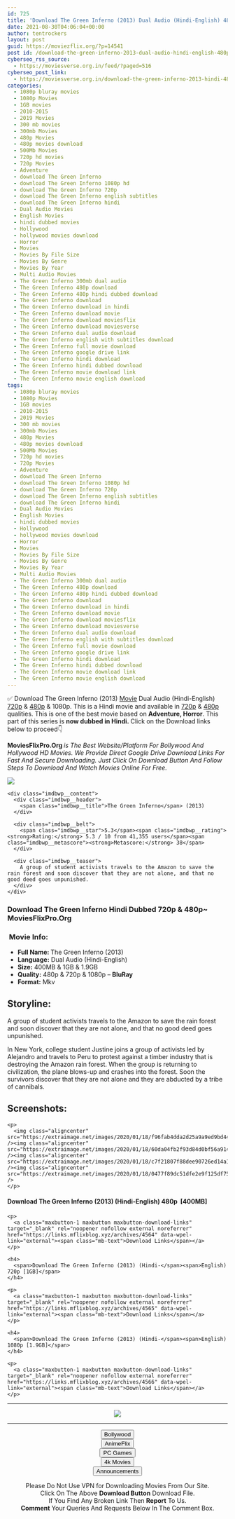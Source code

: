 ```yaml
---
id: 725
title: 'Download The Green Inferno (2013) Dual Audio (Hindi-English) 480p [400MB] || 720p [1GB] || 1080p [1.9GB]'
date: 2021-08-30T04:06:04+00:00
author: tentrockers
layout: post
guid: https://moviezflix.org/?p=14541
post id: /download-the-green-inferno-2013-dual-audio-hindi-english-480p-400mb-720p-1gb-1080p-1-9gb/
cyberseo_rss_source:
  - https://moviesverse.org.in/feed/?paged=516
cyberseo_post_link:
  - https://moviesverse.org.in/download-the-green-inferno-2013-hindi-480p-720p-1080p/
categories:
  - 1080p bluray movies
  - 1080p Movies
  - 1GB movies
  - 2010-2015
  - 2019 Movies
  - 300 mb movies
  - 300mb Movies
  - 480p Movies
  - 480p movies download
  - 500Mb Movies
  - 720p hd movies
  - 720p Movies
  - Adventure
  - download The Green Inferno
  - download The Green Inferno 1080p hd
  - download The Green Inferno 720p
  - download The Green Inferno english subtitles
  - download The Green Inferno hindi
  - Dual Audio Movies
  - English Movies
  - hindi dubbed movies
  - Hollywood
  - hollywood movies download
  - Horror
  - Movies
  - Movies By File Size
  - Movies By Genre
  - Movies By Year
  - Multi Audio Movies
  - The Green Inferno 300mb dual audio
  - The Green Inferno 480p download
  - The Green Inferno 480p hindi dubbed download
  - The Green Inferno download
  - The Green Inferno download in hindi
  - The Green Inferno download movie
  - The Green Inferno download moviesflix
  - The Green Inferno download moviesverse
  - The Green Inferno dual audio download
  - The Green Inferno english with subtitles download
  - The Green Inferno full movie download
  - The Green Inferno google drive link
  - The Green Inferno hindi download
  - The Green Inferno hindi dubbed download
  - The Green Inferno movie download link
  - The Green Inferno movie english download
tags:
  - 1080p bluray movies
  - 1080p Movies
  - 1GB movies
  - 2010-2015
  - 2019 Movies
  - 300 mb movies
  - 300mb Movies
  - 480p Movies
  - 480p movies download
  - 500Mb Movies
  - 720p hd movies
  - 720p Movies
  - Adventure
  - download The Green Inferno
  - download The Green Inferno 1080p hd
  - download The Green Inferno 720p
  - download The Green Inferno english subtitles
  - download The Green Inferno hindi
  - Dual Audio Movies
  - English Movies
  - hindi dubbed movies
  - Hollywood
  - hollywood movies download
  - Horror
  - Movies
  - Movies By File Size
  - Movies By Genre
  - Movies By Year
  - Multi Audio Movies
  - The Green Inferno 300mb dual audio
  - The Green Inferno 480p download
  - The Green Inferno 480p hindi dubbed download
  - The Green Inferno download
  - The Green Inferno download in hindi
  - The Green Inferno download movie
  - The Green Inferno download moviesflix
  - The Green Inferno download moviesverse
  - The Green Inferno dual audio download
  - The Green Inferno english with subtitles download
  - The Green Inferno full movie download
  - The Green Inferno google drive link
  - The Green Inferno hindi download
  - The Green Inferno hindi dubbed download
  - The Green Inferno movie download link
  - The Green Inferno movie english download
---
```

<div class="thecontent clearfix">
  <p>
    ✅ Download The Green Inferno (2013) <a href="https://moviesverse.org.in/category/movies/" data-wpel-link="internal">Movie</a> Dual Audio (Hindi-English) <a href="https://moviesverse.org.in/720p-movies/" data-wpel-link="internal">720p</a>&nbsp;&&nbsp;<a href="https://moviesverse.org.in/480p-movies/" data-wpel-link="internal">480p</a> & 1080p. This is a Hindi movie and available in <a href="https://moviesverse.org.in/720p-movies/" data-wpel-link="internal">720p</a>&nbsp;&&nbsp;<a href="https://moviesverse.org.in/480p-movies/" data-wpel-link="internal">480p</a> qualities. This is one of the best movie based on <strong>Adventure, Horror</strong>. This part of this series is <strong>now dubbed in <span>Hindi.&nbsp;</span></strong><span>Click on the Download links below to proceed👇</span>
  </p>
  
  <p>
    <strong><span>MoviesFlixPro.Org&nbsp;</span></strong><em>is The Best Website/Platform For Bollywood And Hollywood HD Movies. We Provide Direct Google Drive Download Links For Fast And Secure Downloading. Just Click On Download Button And Follow Steps To&nbsp;Download And Watch Movies Online For Free.</em>
  </p>
  
  <div class="imdbwp imdbwp--movie dark">
    <div class="imdbwp__thumb">
      <a class="imdbwp__link" target="_blank" title="The Green Inferno" href="https://www.imdb.com/title/tt2403021/" rel="nofollow external noopener noreferrer" data-wpel-link="external"><img class="imdbwp__img" src="https://m.media-amazon.com/images/M/MV5BMTE0MjgzMjk5MzdeQTJeQWpwZ15BbWU4MDM5OTM1MTYx._V1_SX300.jpg" /></a>
    </div>
    
    <div class="imdbwp__content">
      <div class="imdbwp__header">
        <span class="imdbwp__title">The Green Inferno</span> (2013)
      </div>
      
      <div class="imdbwp__belt">
        <span class="imdbwp__star">5.3</span><span class="imdbwp__rating"><strong>Rating:</strong> 5.3 / 10 from 41,355 users</span><span class="imdbwp__metascore"><strong>Metascore:</strong> 38</span>
      </div>
      
      <div class="imdbwp__teaser">
        A group of student activists travels to the Amazon to save the rain forest and soon discover that they are not alone, and that no good deed goes unpunished.
      </div>
    </div>
  </div>
  
  <h3>
    <span>Download The Green Inferno Hindi Dubbed 720p & 480p~ MoviesFlixPro.Org</span>
  </h3>
  
  <h3>
    <span>&nbsp;Movie Info:&nbsp;</span>
  </h3>
  
  <ul>
    <li>
      <strong>Full Name: </strong>The Green Inferno (2013)
    </li>
    <li>
      <strong>Language:</strong> Dual Audio (Hindi-English)
    </li>
    <li>
      <strong>Size:</strong> 400MB & 1GB & 1.9GB
    </li>
    <li>
      <strong>Quality:</strong> 480p & 720p & 1080p – <span><strong>BluRay</strong></span>
    </li>
    <li>
      <strong>Format:</strong>&nbsp;Mkv
    </li>
  </ul>
  
  <h2>
    <span>Storyline:</span>
  </h2>
  
  <p>
    A group of student activists travels to the Amazon to save the rain forest and soon discover that they are not alone, and that no good deed goes unpunished.
  </p>
  
  <div>
    In New York, college student Justine joins a group of activists led by Alejandro and travels to Peru to protest against a timber industry that is destroying the Amazon rain forest. When the group is returning to civilization, the plane blows-up and crashes into the forest. Soon the survivors discover that they are not alone and they are abducted by a tribe of cannibals.
  </div>
  
  <div class="summary_text">
    <h2>
      <span>Screenshots:</span>
    </h2>
    
    <p>
      <img class="aligncenter" src="https://extraimage.net/images/2020/01/18/f96fab4dda2d25a9a9ed9bd440535476.jpg" /><img class="aligncenter" src="https://extraimage.net/images/2020/01/18/60da04fb2f93d84d0bf56a9142a6f3be.jpg" /><img class="aligncenter" src="https://extraimage.net/images/2020/01/18/c7f21807f88dee90726ed14a16e3c164.jpg" /><img class="aligncenter" src="https://extraimage.net/images/2020/01/18/0477f89dc51dfe2e9f125df751722528.jpg" />
    </p>
  </div>
  
  <div class="inline canwrap">
    <h4>
      <span>Download The Green Inferno (2013) (Hindi-English) </span><span>480p&nbsp; [400MB]</span>
    </h4>
    
    <p>
      <a class="maxbutton-1 maxbutton maxbutton-download-links" target="_blank" rel="noopener nofollow external noreferrer" href="https://links.mflixblog.xyz/archives/4564" data-wpel-link="external"><span class="mb-text">Download Links</span></a>
    </p>
    
    <h4>
      <span>Download The Green Inferno (2013) (Hindi-</span><span>English) 720p [1GB]</span>
    </h4>
    
    <p>
      <a class="maxbutton-1 maxbutton maxbutton-download-links" target="_blank" rel="noopener nofollow external noreferrer" href="https://links.mflixblog.xyz/archives/4565" data-wpel-link="external"><span class="mb-text">Download Links</span></a>
    </p>
    
    <h4>
      <span>Download The Green Inferno (2013) (Hindi-</span><span>English) 1080p [1.9GB]</span>
    </h4>
    
    <p>
      <a class="maxbutton-1 maxbutton maxbutton-download-links" target="_blank" rel="noopener nofollow external noreferrer" href="https://links.mflixblog.xyz/archives/4566" data-wpel-link="external"><span class="mb-text">Download Links</span></a>
    </p>
  </div>
</div>

<center>
  </p> 
  
  <hr />
  
  <p>
    <a href="http://gdrivepro.xyz/join.php" data-wpel-link="external" target="_blank" rel="nofollow external noopener noreferrer"><img src="https://i.imgur.com/FhMdWdW.png" /></a>
  </p>
  
  <hr />
  
  <p>
    <a href="https://dogemovies.xyz" target="_blank" data-wpel-link="external" rel="nofollow external noopener noreferrer"><button class="button button5">Bollywood</button></a><br /> <a href="https://animeflix.in" target="_blank" data-wpel-link="external" rel="nofollow external noopener noreferrer"><button class="button button5">AnimeFlix</button></a><br /> <a href="https://gamesflix.net/" target="_blank" data-wpel-link="external" rel="nofollow external noopener noreferrer"><button class="button button5">PC Games</button></a><br /> <a href="https://uhdmovies.in" target="_blank" data-wpel-link="external" rel="nofollow external noopener noreferrer"><button class="button button5">4k Movies</button></a><br /> <a href="https://moviesverse.org.in/announcements/" target="_blank" data-wpel-link="internal" rel="noopener"><button class="button button5">Announcements</button></a>
  </p>
  
  <div class="alert alert-danger">
    Please Do Not Use VPN for Downloading Movies From Our Site.
  </div>
  
  <div class="alert alert-success">
    Click On The Above <strong>Download Button</strong> Download File.
  </div>
  
  <div class="alert alert-warning">
    If You Find Any Broken Link Then <strong>Report</strong> To Us.
  </div>
  
  <div class="alert alert-info">
    <strong>Comment</strong> Your Queries And Requests Below In The Comment Box.
  </div>
  
  <p>
    </center>
  </p>